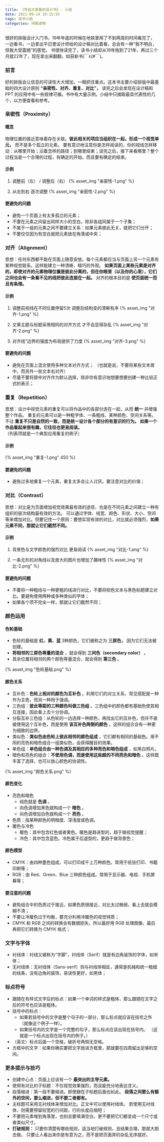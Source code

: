 ```yaml
---
title: 《写给大家看的设计书》- 小结
date: 2021-09-14 19:15:55
tags: 读书小结
categories: 闲暇读物
---
```


很好的排版设计入门书，19年年底的时候在地铁里用了不到两周的时间看完了，一边看书，一边拿出平日里设计师给的设计稿对比着看，总会有一种“我不明白，但我大受震撼”的感觉。 书很快读完了，读书小结却从19年拖到了21年，再过三个月就22年了，现在拿出来翻翻，如获新书(￣ε(#￣)。
<!-- more -->

### 前言
好的排版会让信息的可读性大大增加，一眼抓住重点。这本书主要介绍排版中最基础的四大设计原则 __“亲密性、对齐、重复、对比”，__ 读完之后会发现在设计稿和 PPT 的应用中有一些规律可循。书中有大量示例，小结中只摘取最具代表性的几个，以方便查看和参考。

### 亲密性（Proximity）
#### 概念
物理位置的接近意味着存在关联。__彼此相关的项应当组织在一起，形成一个视觉单元，__ 而不是多个孤立的元素。
要有意识地注意你是怎样阅读的，你的视线怎样移动：从哪里开始；沿着怎样的路径；到哪里结束；读完之后，接下来看哪里？整个过程当是一个合理的过程，有确定的开始，而且要有确定的结束。

#### 示例
1. 调整前（左） /  调整后（右）
{% asset_img "亲密性-1.png" %}

1. 从左到右 逐次调整
{% asset_img "亲密性-2.png" %}

#### 要避免的问题
* 避免一个页面上有太多孤立的元素；
* 不要在元素之间留出同样大小的空白，除非各组同属于一个子集；
* 不属于一组的元素之间不要建立关系：如果元素彼此无关，就把它们分开；
* 不要仅仅因为有空白就把元素放在角落或中央；

### 对齐（Alignment）
思想：任何东西都不能在页面上随意安放。每个元素都应当与页面上另一个元素有某种视觉联系。这样能建立一种清晰、精巧的外观。
__如果页面上某些元素是对齐的，即使对齐的元素物理位置是彼此分离的，但在你眼里（以及你的心里），它们之间也会有一条看不见的线把彼此连接在一起。__
对齐的根本目的是 __使页面统一而且有条理。__

#### 示例
1. 调整前视线在不同位置停留5次 调整后结构变的清晰有序
{% asset_img "对齐-1.png" %}

1. 文章主题与标题采用相同的对齐方式 才不会显得杂乱
{% asset_img "对齐-2.png" %}

1. 对齐线”边界的强度为布局提供了力度
{% asset_img "对齐-3.png" %}

#### 要避免的问题
* 避免在页面上混合使用多种文本对齐方式；
（也就是说，不要将某些文本居中，而另外一些文本右对齐）
* 尽量不要将居中对齐作为默认选择，除非你有意识地想要想要创建一种比较正式的表示；


### 重复（Repetition）
思想：设计中视觉元素的重复可以将作品中的各部分连在一起，从而 __统一__ 并增强整个作品。
重复的元素可以是一种粗字体、一条粗线、某种颜色、空间关系等。
不过 __重复不只是自然的一致，而是统一设计各个部分的有意识的行为。__
__如果一个作品看起来很有趣，它往往也更易阅读。__
（列表项就是一个典型应用重复的例子）

#### 示例
{% asset_img "重复-1.png" 450 %}

#### 要避免的问题
* 避免过多地重复一个元素，重复太多会让人讨厌。要注意对比的价值；

### 对比（Contrast）
思想：对比是为页面增加视觉效果最有效的途径，也是在不同元素之间建立一种有组织的层次结构最有效的方法。
可以通过字体、线宽、颜色、形状、大小、空间等来增加对比。但要记住一个原则：要想实现有效的对比，对比就必须强烈，__如果元素不同，那就让它们截然不同。__

#### 示例
1. 背景色与文字颜色的强烈对比 更易阅读
{% asset_img "对比-1.png" %}

2. 一条无形的对角线以及放大的图片也增加了趣味性
{% asset_img "对比-2.png" %}

#### 要避免的问题
* 不要将一种粗线与一种更粗的线进行对比，不要将棕色文本与黑色标题建立对比。要避免使用两种或多种类似的字体；
* 如果各个项不完全一样，那就让它们截然不同；

### 颜色运用
#### 色轮基础
* 色轮的基础是 __红、黄、蓝__ 3种颜色，它们被称之为 __三原色，__ 因为它们无法被创建。
* __将相邻的三原色等量的混合__ ，就会得到 __三间色（secondary color）__ 。
* 其余位置将相邻的两个颜色等量混合，就会得到 __第三色__ 。

{% asset_img "色轮基础.png" %}

#### 颜色关系
* 互补色：__色轮上相对的颜色为互补色__ 。利用它们的对立关系，常见搭配是一种作为主色，而另一种用于强调。
* 三色组：__彼此等距的三种颜色叫做三色组__ 。三色组中的颜色都有基础色使其相互连接，因此看上去十分协调。
* 分裂互补三色组：从色轮的一边选择一种颜色，再找出它的互补色，但并不直接使用这个互补色，而是使用 __该互补色两侧的颜色__ 。这样的组合会有一种更为细致的边界。
* 类似色：__类似色由色轮上彼此相邻的颜色组成__ ，它们都有相同的基础色。用不同的亮色和暗色组合一组类似色，会获得醒目的效果。
* 单色组：__单色组合由一种色调及其相应的多种亮色和暗色组成__ ，如黑白照片。
* 暗色和亮色的组合：__不使用色调，而是使用这些颜的不同亮色和暗色__ 。这样既丰富了选择，也可以放心颜色的协调性。

{% asset_img "颜色关系.png" %}

#### 颜色变化
* 亮色和暗色
  * 纯色就是 __色调__ 。
  * 向色调增加黑色就构成一个 __暗色__ 。
  * 向色调增加白色就构成一个 __亮色__ 。
* 色质：指某种颜色的明暗度、深浅度或色调。
* 暖色与冷色
  * 暖色：其中包含红色或者黄色。暖色是趋进型的，趋于做视觉提醒；
  * 冷色：其中包含蓝色。冷色属于后退型的，更趋于做背景色；

#### 颜色模型
* CMYK：由四种墨色组成，可以打印成千上万种颜色。常用于纸张打印、书籍印刷等；
* RGB：由 Red、Green、Blue 三种颜色组成。常用于显示器、电视、手机屏幕等；

#### 要注意的问题
* 避免组合中的色质过于接近。如果色质很接近，对比太过微弱，看上去就会模糊不清；
* 不要让冷暖色过于均衡，要充分利用冷暖色的视觉特质；
* CMYK 和 RGB 之间的转换会有数据损失，所以最好用 RGB 处理图像，最后再把它们转换为 CMYK 格式；

### 文字与字体
* 衬线体：衬线又被称为“字脚”，衬线体（Serif）就是有边角装饰的字体，如宋体；
* 无衬线体：无衬线体（Sans-serif）则与衬线体相反，通常是机械和统一粗细的线条，没有边角的装饰，易读性更好，如黑体；
  
### 标点符号
* 跟随在有样式文字后的标点：如果一个单词的样式是粗体，那么跟随在文字之后的符号也应该是粗体。
* 括号中的标点：
  * 如果若括号中的文字是整个句子的一部分，那么标点就应该在括号之外
  （就像这个例子一样）。
  * 如果括号内的文字是一个完整的句子，那么标点应该出现在括号内。
  （这就是一个标点出现在括号内的例子。）
* （英文）标点后面一个空格，破折号两侧无空格。
* 方框中的文字：如果你确实要把文字放进方框里，那就要在四周留出足够的空间。



### 更多提示与技巧
* 创建中心点：页面上应该有一个 __最突出的主导元素。__
* 使用有对比的子标题：不仅视觉效果强烈，而且能充分地表达含义。
* 段落缩进：第一段不要缩进。即使跟在子标题后面也如此。
__段落之间要么有额外的空间，要么缩进，但不要二者都有。__
* 主标题可采用无衬线体来增加对比。正文中可以使用衬线体。
若使用无衬线体，则需要预留较宽的行间距，行的长度应缩短；
* 不要把元素堆到角落里，也别总要填满空白，更不要把它们都变成一个尺寸或者类似尺寸。
* __打破规则：__ 只要你清楚有哪些规则，适当地打破规则，且结果合理，那就大胆去做。
只要让人看出来你是有意为之，而不是把页面弄的杂乱无序就好。
